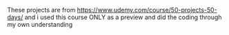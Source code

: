 These projects are from https://www.udemy.com/course/50-projects-50-days/ and i used this course ONLY as a preview and did the coding through my own understanding
